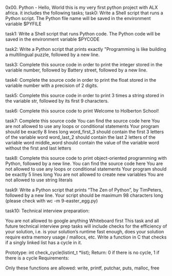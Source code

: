 0x00. Python - Hello, World
	this is my very first python project with ALX africa. it includes the following tasks;
task0: Write a Shell script that runs a Python script.
The Python file name will be saved in the environment variable $PYFILE

task1: Write a Shell script that runs Python code.
The Python code will be saved in the environment variable $PYCODE

task2: Write a Python script that prints exactly "Programming is like building a multilingual puzzle, followed by a new line.

task3: Complete this source code in order to print the integer stored in the variable number, followed by Battery street, followed by a new line.

task4: Complete the source code in order to print the float stored in the variable number with a precision of 2 digits.

task5: Complete this source code in order to print 3 times a string stored in the variable str, followed by its first 9 characters.

task6: Complete this source code to print Welcome to Holberton School!

task7: Complete this source code
You can find the source code here
You are not allowed to use any loops or conditional statements
Your program should be exactly 8 lines long
word_first_3 should contain the first 3 letters of the variable word
word_last_2 should contain the last 2 letters of the variable word
middle_word should contain the value of the variable word without the first and last letters

task8: Complete this source code to print object-oriented programming with Python, followed by a new line.
You can find the source code here
You are not allowed to use any loops or conditional statements
Your program should be exactly 5 lines long
You are not allowed to create new variables
You are not allowed to use string literals

task9: Write a Python script that prints “The Zen of Python”, by TimPeters, followed by a new line.
Your script should be maximum 98 characters long (please check with wc -m 9-easter_egg.py)

task10: Technical interview preparation:

You are not allowed to google anything
Whiteboard first
This task and all future technical interview prep tasks will include checks for the efficiency of your solution, i.e. is your solution’s runtime fast enough, does your solution require extra memory usage / mallocs, etc.
Write a function in C that checks if a singly linked list has a cycle in it.

Prototype: int check_cycle(listint_t *list);
Return: 0 if there is no cycle, 1 if there is a cycle
Requirements:

Only these functions are allowed: write, printf, putchar, puts, malloc, free
